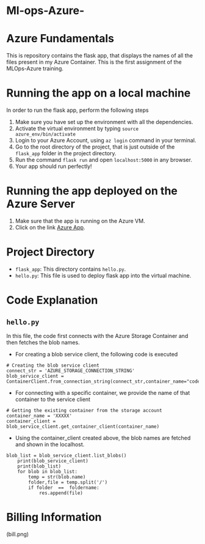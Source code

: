 # Ml-ops-Azure-
# Azure Fundamentals
This is repository contains the flask app, that displays the names of all the files present in my Azure Container.
This is the first assignment of the MLOps-Azure training.

# Running the app on a local machine
In order to run the flask app, perform the following steps

1. Make sure you have set up the environment with all the dependencies.
2. Activate the virtual environment by typing `source azure_env/bin/activate`
2. Login to your Azure Account, using `az login` command in your terminal.
3. Go to the root directory of the project, that is just outside of the `flask_app` folder in the project directory.
4. Run the command `flask run` and open `localhost:5000` in any browser.
5. Your app should run perfectly!

# Running the app deployed on the Azure Server
1. Make sure that the app is running on the Azure VM.
2. Click on the link [Azure App](azure-vm-dns.eastus.cloudapp.azure.com:5000).


# Project Directory
* `flask_app`: This directory contains `hello.py`.
* `hello.py`: This file is used to deploy flask app into the virtual machine.

# Code Explanation
## `hello.py`
In this file, the code first connects with the Azure Storage Container and then fetches the blob names. 

* For creating a blob service client, the following code is executed
```
# Creating the blob service client 
connect_str = 'AZURE_STORAGE_CONNECTION_STRING'
blob_service_client = ContainerClient.from_connection_string(connect_str,container_name="codecontainer")
```

* For connecting with a specific container, we provide the name of that container to the service client
```
# Getting the existing container from the storage account
container_name = 'XXXXX'
container_client = blob_service_client.get_container_client(container_name)
```

* Using the container_client created above, the blob names are fetched and shown in the localhost.
```
blob_list = blob_service_client.list_blobs()
    print(blob_service_client)
    print(blob_list)
    for blob in blob_list:
        temp = str(blob.name)
        folder,file = temp.split('/')
        if folder  ==  foldername:
            res.append(file)
```
# Billing Information
  (bill.png)

